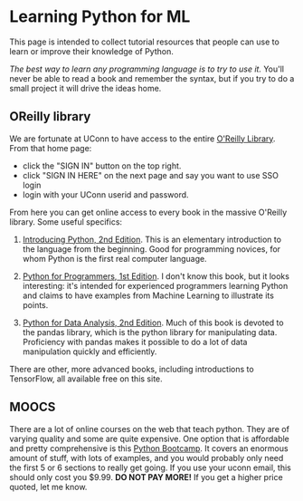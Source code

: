 # Learning Python for ML


This page is intended to collect tutorial resources that people can use
to learn or improve their knowledge of Python.

*The best way to learn any programming language is to try to use it.*  You'll never be able to read a book
and remember the syntax, but if you try to do a small project it will drive the ideas home.

## OReilly library

We are fortunate at UConn to have access to the entire [O'Reilly Library](http://www.oreilly.com).
From that home page:

- click the "SIGN IN" button on the top right.
- click "SIGN IN HERE" on the next page and say you want to use SSO login
- login with your UConn userid and password.

From here you can get online access to every book in the massive O'Reilly library.  Some
useful specifics:

1. [Introducing Python, 2nd Edition](https://learning.oreilly.com/library/view/introducing-python-2nd/9781492051374/). This is
an elementary introduction to the language from the beginning.   Good for programming novices, for whom Python is the first
real computer language.

2. [Python for Programmers, 1st Edition](https://learning.oreilly.com/library/view/introducing-python-2nd/9781492051374/). I don't
know this book, but it looks interesting: it's intended for experienced programmers learning Python and claims to have
examples from Machine Learning to illustrate its points.

3. [Python for Data Analysis, 2nd Edition](https://learning.oreilly.com/library/view/python-for-data/9781491957653/). Much of this 
book is devoted to the pandas library, which is the python library for manipulating data.  Proficiency with pandas makes
it possible to do a lot of data manipulation quickly and efficiently.

There are other, more advanced books, including introductions to TensorFlow, all available free on this site.

## MOOCS

There are a lot of online courses on the web that teach python.  They are of varying quality and some are quite expensive.
One option that is affordable and pretty comprehensive is this [Python Bootcamp](https://www.udemy.com/course/complete-python-bootcamp/).
It covers an enormous amount of stuff, with lots of examples, and you would probably only need the first 5 or 6 sections
to really get going.  If you use your uconn email, this should only cost you $9.99. **DO NOT PAY MORE!**  If you get a higher
price quoted, let me know.

